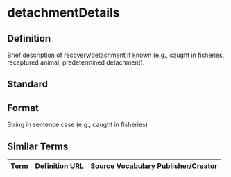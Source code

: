 # detachmentDetails

## Definition 
Brief description of recovery/detachment if known (e.g., caught in fisheries, recaptured animal, predetermined detachment).

## Standard


## Format
String in sentence case (e.g., caught in fisheries)

## Similar Terms 
|Term|Definition URL|Source Vocabulary Publisher/Creator|
|----|----------|-----------------|

 
